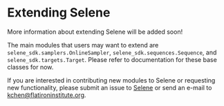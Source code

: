 # Extending Selene

More information about extending Selene will be added soon!

The main modules that users may want to extend are `selene_sdk.samplers.OnlineSampler`, `selene_sdk.sequences.Sequence`, and `selene_sdk.targets.Target`.
Please refer to documentation for these base classes for now.

If you are interested in contributing new modules to Selene or requesting new functionality, please submit an issue to [Selene](https://github.com/FunctionLab/selene/issues) or send an e-mail to <kchen@flatironinstitute.org>.

